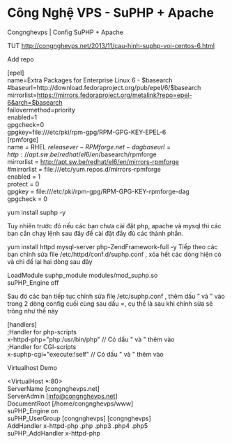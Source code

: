Công Nghệ VPS - SuPHP + Apache
======

Congnghevps | Config SuPHP + Apache

TUT http://congnghevps.net/2013/11/cau-hinh-suphp-voi-centos-6.html

Add repo

[epel]  
 name=Extra Packages for Enterprise Linux 6 - $basearch  
 #baseurl=http://download.fedoraproject.org/pub/epel/6/$basearch  
 mirrorlist=https://mirrors.fedoraproject.org/metalink?repo=epel-6&arch=$basearch  
 failovermethod=priority  
 enabled=1  
 gpgcheck=0  
 gpgkey=file:///etc/pki/rpm-gpg/RPM-GPG-KEY-EPEL-6  
 [rpmforge]  
 name = RHEL $releasever - RPMforge.net - dag  
 baseurl = http://apt.sw.be/redhat/el6/en/$basearch/rpmforge  
 mirrorlist = http://apt.sw.be/redhat/el6/en/mirrors-rpmforge  
 #mirrorlist = file:///etc/yum.repos.d/mirrors-rpmforge  
 enabled = 1  
 protect = 0  
 gpgkey = file:///etc/pki/rpm-gpg/RPM-GPG-KEY-rpmforge-dag  
 gpgcheck = 0  
 
yum install suphp -y

Tuy nhiên trước đó nếu các bạn chưa cài đặt php, apache và mysql thì các bạn cần chạy lệnh sau đây để cài đặt đầy đủ các thành phần.

yum install httpd mysql-server php-ZendFramework-full -y
Tiếp theo các bạn chỉnh sửa file /etc/httpd/conf.d/suphp.conf , xóa hết các dòng hiện có và chỉ để lại hai dòng sau đây

LoadModule suphp_module modules/mod_suphp.so  
suPHP_Engine off  

Sau đó các bạn tiếp tục chỉnh sửa file /etc/suphp.conf , thêm dấu ” và ” vào trong 2 dòng config cuối cùng sau dấu =, cụ thể là sau khi chỉnh sửa sẽ trông như thế này

 [handlers]  
 ;Handler for php-scripts  
 x-httpd-php="php:/usr/bin/php" // Có dấu " và " thêm vào  
 ;Handler for CGI-scripts  
 x-suphp-cgi="execute:!self" // Có dấu " và " thêm vào  
 
Virtualhost Demo 

<VirtualHost *:80>  
 ServerName [congnghevps.net]  
 ServerAdmin   [info@congnghevps.net]  
 DocumentRoot  [/home/congnghevps/www]  
 suPHP_Engine on  
 suPHP_UserGroup [congnghevps] [congnghevps]  
 AddHandler x-httpd-php .php .php3 .php4 .php5  
 suPHP_AddHandler x-httpd-php  
 </VirtualHost>  
